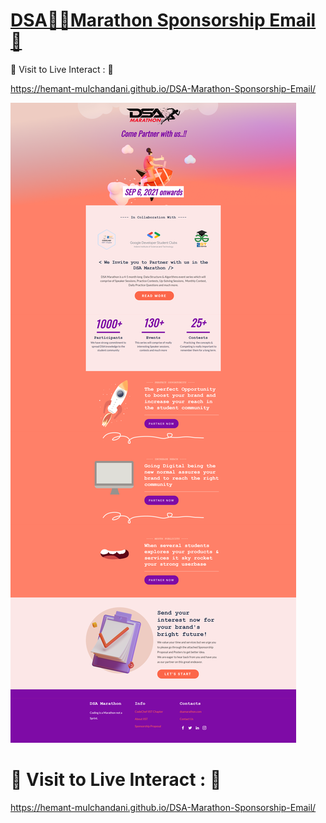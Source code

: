 # [DSA🏃‍♂️Marathon Sponsorship Email 📧](https://hemant-mulchandani.github.io/DSA-Marathon-Sponsorship-Email/)

  📌 Visit to Live Interact : 🔗

  https://hemant-mulchandani.github.io/DSA-Marathon-Sponsorship-Email/

  ![Mail Capture](Media/DSA%20Marathon%20Sponsorship%20Mail%20Capture.png)

# 📌 Visit to Live Interact : 🔗 

  https://hemant-mulchandani.github.io/DSA-Marathon-Sponsorship-Email/ 

